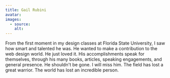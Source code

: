```yaml
---
title: Gail Rubini
avatar:
images:
  - source:
    alt:
---
```


From the first moment in my design classes at Florida State University, I saw how smart and talented he was. He wanted to make a contribution to the web design world. He just loved it. His accomplishments speak for themselves, through his many books, articles, speaking engagements, and general presence. He shouldn't be gone. I will miss him. The field has lost a great warrior. The world has lost an incredible person.
